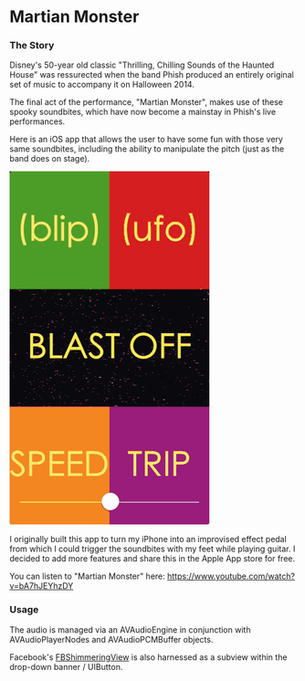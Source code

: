 # Martian Monster
### The Story
Disney's 50-year old classic "Thrilling, Chilling Sounds of the Haunted House" was ressurected when the band Phish produced an entirely original set of music to accompany it on Halloween 2014. 

The final act of the performance, "Martian Monster", makes use of these spooky soundbites, which have now become a mainstay in Phish's live performances.

Here is an iOS app that allows the user to have some fun with those very same soundbites, including the ability to manipulate the pitch (just as the band does on stage).

![demo](Demo/martian_monster_phish_app_gif.gif)

I originally built this app to turn my iPhone into an improvised effect pedal from which I could trigger the soundbites with my feet while playing guitar. I decided to add more features and share this in the Apple App store for free.

You can listen to "Martian Monster" here: https://www.youtube.com/watch?v=bA7hJEYhzDY

### Usage
The audio is managed via an AVAudioEngine in conjunction with AVAudioPlayerNodes and AVAudioPCMBuffer objects. 

Facebook's [FBShimmeringView](https://github.com/facebook/Shimmer) is also harnessed as a subview within the drop-down banner / UIButton.
